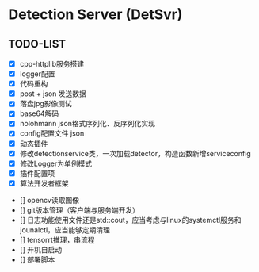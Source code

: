 # Detection Server (DetSvr)


## TODO-LIST
- [x] cpp-httplib服务搭建
- [x] logger配置
- [x] 代码重构
- [x] post + json 发送数据
- [x] 落盘jpg影像测试 
- [x] base64解码
- [x] nolohmann json格式序列化、反序列化实现
- [x] config配置文件 json
- [x] 动态插件
- [x] 修改detectionservice类，一次加载detector，构造函数新增serviceconfig
- [x] 修改Logger为单例模式
- [x] 插件配置项
- [x] 算法开发者框架
- [] opencv读取图像 
- [] git版本管理（客户端与服务端开发）
- [] 日志功能使用文件还是std::cout，应当考虑与linux的systemctl服务和jounalctl，应当能够定期清理
- [] tensorrt推理，串流程
- [] 开机自启动
- [] 部署脚本
